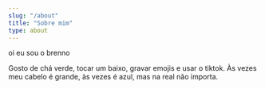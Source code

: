 ```yaml
---
slug: "/about"
title: "Sobre mim"
type: about
---
```

oi eu sou o brenno

Gosto de chá verde, tocar um baixo, gravar emojis e usar o tiktok. 
Às vezes meu cabelo é grande, às vezes é azul, mas na real não importa.
